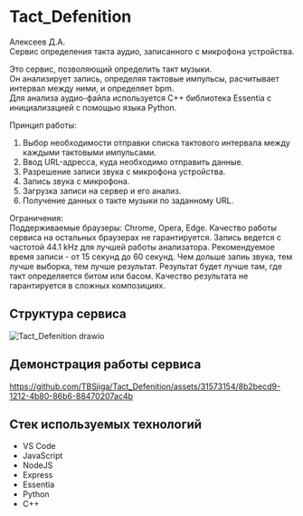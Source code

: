# Tact_Defenition
Алексеев Д.А.<br>
Сервис определения такта аудио, записанного с микрофона устройства.<br>

Это сервис, позволяющий определить такт музыки.<br>
Он анализирует запись, определяя тактовые импульсы, расчитывает интервал между ними, и определяет bpm.<br>
Для анализа аудио-файла используется С++ библиотека Essentia с инициализацией с помощью языка Python.<br>

Принцип работы:<br>
1. Выбор необходимости отправки списка тактового интервала между каждыми тактовыми импульсами.<br>
2. Ввод URL-адресса, куда необходимо отправить данные.<br>
3. Разрешение записи звука с микрофона устройства.<br>
4. Запись звука с микрофона.<br>
5. Загрузка записи на сервер и его анализ.<br>
6. Получение данных о такте музыки по заданному URL.<br>

Ограничения:<br>
Поддерживаемые браузеры: Chrome, Opera, Edge.
Качество работы сервиса на остальных браузерах не гарантируется.
Запись ведется с частотой 44.1 kHz для лучшей работы анализатора.
Рекомендуемое время записи - от 15 секунд до 60 секунд.
Чем дольше запиь звука, тем лучше выборка, тем лучше результат.
Результат будет лучше там, где такт определяется битом или басом.
Качество результата не гарантируется в сложных композициях.

## Структура сервиса

![Tact_Defenition drawio](https://github.com/TBSjiga/Tact_Defenition/assets/31573154/bc41dbd9-f757-42b0-b156-f3ae1ec8b51b)


## Демонстрация работы сервиса

https://github.com/TBSjiga/Tact_Defenition/assets/31573154/8b2becd9-1212-4b80-86b6-88470207ac4b

## Стек используемых технологий

- VS Code
- JavaScript
- NodeJS
- Express
- Essentia
- Python
- C++
